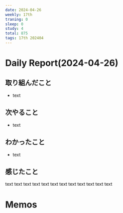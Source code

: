 ```yaml
---
date: 2024-04-26
weekly: 17th
traning: 0
sleep: 0
study: 4
total: 875
tags: 17th 202404 
---
```

# Daily Report(2024-04-26)
## 取り組んだこと
- text
## 次やること
- text
## わかったこと
- text
## 感じたこと
text text text text text text text text text text text text
# Memos